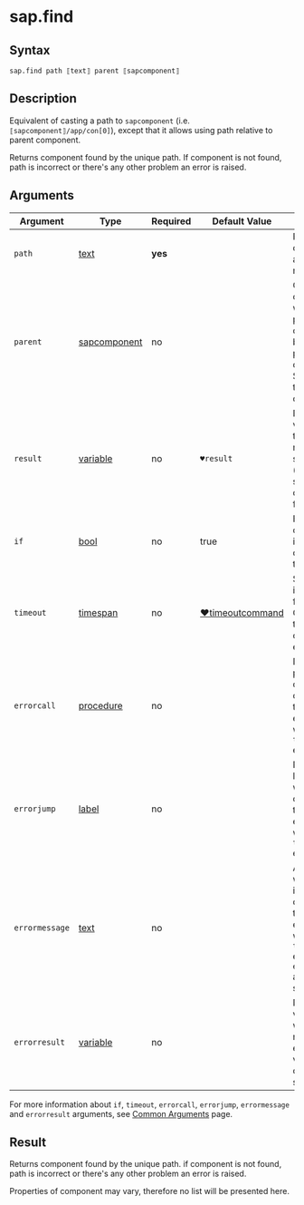 ﻿# sap.find

## Syntax

```G1ANT
sap.find path ⟦text⟧ parent ⟦sapcomponent⟧
```

## Description
Equivalent of casting a path to `sapcomponent` (i.e. `⟦sapcomponent⟧/app/con[0]`),
except that it allows using path relative to parent component.

Returns component found by the unique path. If component is not found, path is incorrect
or there's any other problem an error is raised.

## Arguments

| Argument         | Type                                                              | Required | Default Value   | Description                                                  |
| ---------------- | ----------------------------------------------------------------- | -------- | --------------- | ------------------------------------------------------------ |
| `path`          | [text](../../G1ANT.Language/Structures/TextStructure.md)          | **yes** | | Path to component, absolute or relative. |
| `parent`        | [sapcomponent](../../../Structures/SapComponentStructure.md)      | no       |               | Optional component which is one of parents of components to be found. This parameter must contain SAPComponent that is a container. |
| `result`        | [variable](../../G1ANT.Language/Structures/VariableStructure.md)  | no       | `♥result`     | Name of a variable where the command's result will be stored ([sapcomponent](../../Structures/SapComponentStructure.md) structure with component found). |
| `if`            | [bool](../../G1ANT.Language/Structures/BooleanStructure.md)        | no       | true           | Executes the command only if a specified condition is true. |
| `timeout`       | [timespan](../../G1ANT.Language/Structures/TimeSpanStructure.md)  | no       | [♥timeoutcommand](../../G1ANT.Addon.Core/Variables/TimeoutCommandVariable.md) | Specifies time in milliseconds for G1ANT.Robot to wait for the command to be executed. |
| `errorcall`    | [procedure](../../G1ANT.Language/Structures/ProcedureStructure.md) | no       |                | Name of a procedure to call when the command throws an exception or when a given `timeout` expires. |
| `errorjump`    | [label](../../G1ANT.Language/Structures/LabelStructure.md)         | no       |                | Name of the label to jump to when the command throws an exception or when a given `timeout` expires. |
| `errormessage` | [text](../../G1ANT.Language/Structures/TextStructure.md)           | no       |                | A message that will be shown in case the command throws an exception or when a given `timeout` expires, and no `errorjump` argument is specified. |
| `errorresult`  | [variable](../../G1ANT.Language/Structures/VariableStructure.md)   | no       |                | Name of a variable that will store the returned exception. The variable will be of [error](../../G1ANT.Language/Structures/ErrorStructure.md) structure. |

For more information about `if`, `timeout`, `errorcall`, `errorjump`, `errormessage`
and `errorresult` arguments, see [Common Arguments](../../../appendices/common-arguments.md) page.


## Result
Returns component found by the unique path. if component is not found, path is incorrect
or there's any other problem an error is raised.

Properties of component may vary, therefore no list will be presented here.
